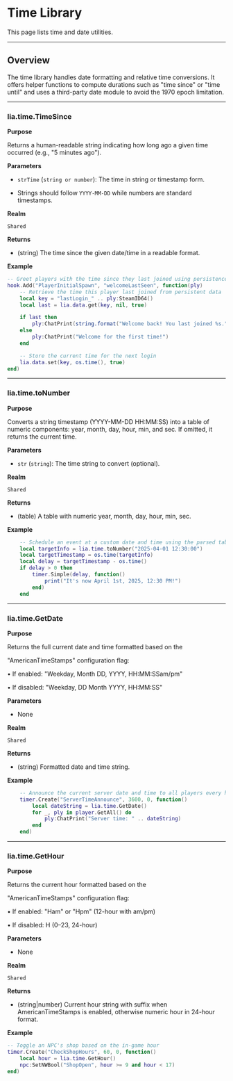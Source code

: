# Time Library

This page lists time and date utilities.

---

## Overview

The time library handles date formatting and relative time conversions. It offers helper functions to compute durations such as "time since" or "time until" and uses a third-party date module to avoid the 1970 epoch limitation.

---

### lia.time.TimeSince

**Purpose**

Returns a human-readable string indicating how long ago a given time occurred (e.g., "5 minutes ago").

**Parameters**

* `strTime` (`string or number`): The time in string or timestamp form.

* Strings should follow `YYYY-MM-DD` while numbers are standard timestamps.


**Realm**

`Shared`


**Returns**

* (string) The time since the given date/time in a readable format.


**Example**

```lua
-- Greet players with the time since they last joined using persistence data
hook.Add("PlayerInitialSpawn", "welcomeLastSeen", function(ply)
    -- Retrieve the time this player last joined from persistent data
    local key = "lastLogin_" .. ply:SteamID64()
    local last = lia.data.get(key, nil, true)

    if last then
        ply:ChatPrint(string.format("Welcome back! You last joined %s.", lia.time.TimeSince(last)))
    else
        ply:ChatPrint("Welcome for the first time!")
    end

    -- Store the current time for the next login
    lia.data.set(key, os.time(), true)
end)
```

---

### lia.time.toNumber

**Purpose**

Converts a string timestamp (YYYY-MM-DD HH:MM:SS) into a table of numeric components: year, month, day, hour, min, and sec. If omitted, it returns the current time.

**Parameters**

* `str` (`string`): The time string to convert (optional).


**Realm**

`Shared`


**Returns**

* (table) A table with numeric year, month, day, hour, min, sec.


**Example**

```lua
    -- Schedule an event at a custom date and time using the parsed table
    local targetInfo = lia.time.toNumber("2025-04-01 12:30:00")
    local targetTimestamp = os.time(targetInfo)
    local delay = targetTimestamp - os.time()
    if delay > 0 then
        timer.Simple(delay, function()
            print("It's now April 1st, 2025, 12:30 PM!")
        end)
    end
```

---

### lia.time.GetDate

**Purpose**

Returns the full current date and time formatted based on the

"AmericanTimeStamps" configuration flag:

• If enabled: "Weekday, Month DD, YYYY, HH:MM:SSam/pm"

• If disabled: "Weekday, DD Month YYYY, HH:MM:SS"

**Parameters**

* None


**Realm**

`Shared`


**Returns**

* (string) Formatted date and time string.


**Example**

```lua
    -- Announce the current server date and time to all players every hour
    timer.Create("ServerTimeAnnounce", 3600, 0, function()
        local dateString = lia.time.GetDate()
        for _, ply in player.GetAll() do
            ply:ChatPrint("Server time: " .. dateString)
        end
    end)
```

---

### lia.time.GetHour

**Purpose**

Returns the current hour formatted based on the

"AmericanTimeStamps" configuration flag:

• If enabled: "Ham" or "Hpm" (12-hour with am/pm)

• If disabled: H (0–23, 24-hour)

**Parameters**

* None


**Realm**

`Shared`


**Returns**

* (string|number) Current hour string with suffix when AmericanTimeStamps is enabled, otherwise numeric hour in 24-hour format.


**Example**

```lua
-- Toggle an NPC's shop based on the in-game hour
timer.Create("CheckShopHours", 60, 0, function()
    local hour = lia.time.GetHour()
    npc:SetNWBool("ShopOpen", hour >= 9 and hour < 17)
end)
```
